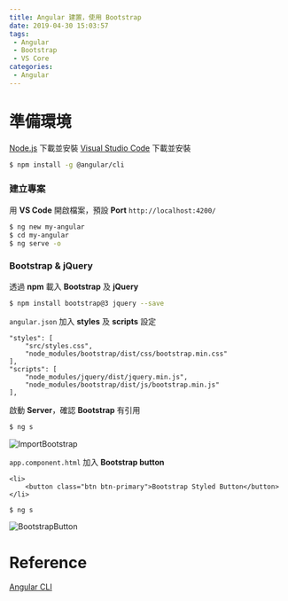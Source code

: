 ```yaml
---
title: Angular 建置，使用 Bootstrap
date: 2019-04-30 15:03:57
tags:
 - Angular
 - Bootstrap
 - VS Core
categories: 
 - Angular
---
```


# 準備環境
[Node.js](https://nodejs.org/en/) 下載並安裝
[Visual Studio Code](https://code.visualstudio.com/docs/?dv=win) 下載並安裝
~~~ bash
$ npm install -g @angular/cli
~~~

### 建立專案
用 **VS Code** 開啟檔案，預設 **Port** `http://localhost:4200/`
~~~ bash
$ ng new my-angular
$ cd my-angular
$ ng serve -o
~~~

### Bootstrap & jQuery
透過 **npm** 載入 **Bootstrap** 及 **jQuery**
~~~ bash
$ npm install bootstrap@3 jquery --save
~~~

`angular.json` 加入 **styles** 及 **scripts** 設定

    "styles": [
        "src/styles.css",
        "node_modules/bootstrap/dist/css/bootstrap.min.css"
    ],
    "scripts": [
        "node_modules/jquery/dist/jquery.min.js",
        "node_modules/bootstrap/dist/js/bootstrap.min.js"
    ],

啟動 **Server**，確認 **Bootstrap** 有引用
~~~ bash
$ ng s
~~~
![ImportBootstrap](1.png)

`app.component.html` 加入 **Bootstrap button**

    <li>
        <button class="btn btn-primary">Bootstrap Styled Button</button>
    </li>
~~~ bash
$ ng s
~~~
![BootstrapButton](2.png)

# Reference
[Angular CLI](https://cli.angular.io/)
